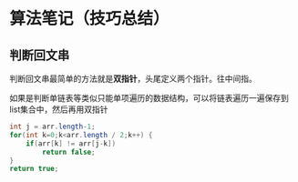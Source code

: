 # 算法笔记（技巧总结）

## 判断回文串

判断回文串最简单的方法就是**双指针**，头尾定义两个指针。往中间指。

如果是判断单链表等类似只能单项遍历的数据结构，可以将链表遍历一遍保存到list集合中，然后再用双指针

```java
int j = arr.length-1;
for(int k=0;k<arr.length / 2;k++) {
    if(arr[k] != arr[j-k])
        return false;
}
return true;
```

